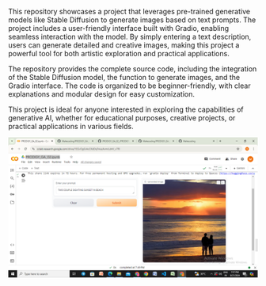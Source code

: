 This repository showcases a project that leverages pre-trained generative models like Stable Diffusion to generate images based on text prompts. The project includes a user-friendly interface built with Gradio, enabling seamless interaction with the model. By simply entering a text description, users can generate detailed and creative images, making this project a powerful tool for both artistic exploration and practical applications.

The repository provides the complete source code, including the integration of the Stable Diffusion model, the function to generate images, and the Gradio interface. The code is organized to be beginner-friendly, with clear explanations and modular design for easy customization.

This project is ideal for anyone interested in exploring the capabilities of generative AI, whether for educational purposes, creative projects, or practical applications in various fields.

![alt text](https://github.com/Mahecoding/PRODIGY_GA_02/blob/2db23843e6f42c1f8922b76f8a320ba0e6c10386/IMAGE%20GENERATION%20OUTPUT.png)
